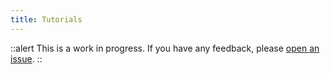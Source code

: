 ```yaml
---
title: Tutorials
---
```

::alert
This is a work in progress. If you have any feedback, please [open an issue](https://github.com/michalfedyna/typescript-example/issues/new).
::
